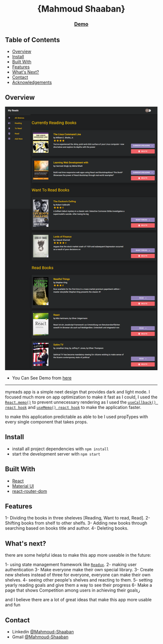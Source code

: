 <!-- Please update value in the {}  -->

<h1 align="center">{Mahmoud Shaaban}</h1>

<div align="center">
  <h3>
    <a href="https://mahmoudzin.github.io/myreads/">
      Demo
    </a>
  </h3>
</div>

<!-- TABLE OF CONTENTS -->

## Table of Contents
 
- [Overview](#overview)
- [Install](#install)
- [Built With](#built-with)
- [Features](#features)
- [What's Next?](#What\'s-next?)
- [Contact](#contact)
- [Acknowledgements](#acknowledgements)

<!-- OVERVIEW -->

## Overview
![screenshot](https://github.com/mahmoudzin/myreads/blob/master/main.png)

- You Can See Demo from [here](https://mahmoudzin.github.io/myreads/)

----------------------------------------------------------------

myreads app is a simple neet design that provides dark and light mode. 
I focused much more on app optimization to make it fast as I could, I used the [`React.memo()`](https://reactjs.org/docs/react-api.html#reactmemo) to prevent unnecessary rendering as I used the [`useCallback() react hook`](https://reactjs.org/docs/hooks-reference.html#usecallback) and [`useMemo() react hook`](https://reactjs.org/docs/hooks-reference.html#usememo) to make the application faster.

to make this application predictable as able to be I used propTypes with every single component that takes props.

## Install 

- install all project dependencies with `npm install`
- start the development server with `npm start`

## Built With

- [React](https://reactjs.org/)
- [Material UI](https://mui.com/)
- [react-router-dom](https://reactrouter.com/docs/en/v6)

## Features

1- Dividing the books in three sheleves [Reading, Want to read, Read].
2- Shifting books from shelf to other shelfs.
3- Adding new books through searching based on books title and author.
4- Deleting books.

## What's next?

there are some helpful ideas to make this app more useable in the future:

1- using state management framework like [`Readux`](https://redux.js.org/).
2- making user authentication 
3- Make everyone make their own special library. 
3- Create new shelves instead of three for everyone, everyone can make their own shelves.
4- seeing other people's shelves and reacting to them.
5- setting yearly reading goals and give them a way to see their progress
6- Make a page that shows Competition among users in achieving their goalsز

and I believe there are a lot of great ideas that make this app more usable and fun

## Contact

- Linkedin [@Mahmoud-Shaaban](https://www.linkedin.com/in/mahmoud-shaaban-5192b720a/)
- Gmail [@Mahmoud-Shaaban](mahmoudshaaban01013193132@gmail.com)
